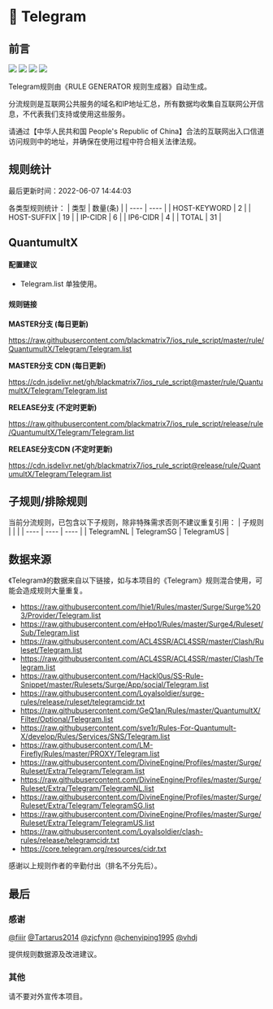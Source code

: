 # 🧸 Telegram

## 前言

![](https://shields.io/badge/-移除重复规则-ff69b4) ![](https://shields.io/badge/-DOMAIN--SUFFIX间合并-critical) ![](https://shields.io/badge/-IP--CIDR(6)合并-blueviolet) ![](https://shields.io/badge/-QuantumultX定制化规则-7cd1e3) 

Telegram规则由《RULE GENERATOR 规则生成器》自动生成。

分流规则是互联网公共服务的域名和IP地址汇总，所有数据均收集自互联网公开信息，不代表我们支持或使用这些服务。

请通过【中华人民共和国 People's Republic of China】合法的互联网出入口信道访问规则中的地址，并确保在使用过程中符合相关法律法规。

## 规则统计

最后更新时间：2022-06-07 14:44:03

各类型规则统计：
| 类型 | 数量(条)  | 
| ---- | ----  |
| HOST-KEYWORD | 2  | 
| HOST-SUFFIX | 19  | 
| IP-CIDR | 6  | 
| IP6-CIDR | 4  | 
| TOTAL | 31  | 


## QuantumultX 

#### 配置建议
- Telegram.list 单独使用。

#### 规则链接
**MASTER分支 (每日更新)**

https://raw.githubusercontent.com/blackmatrix7/ios_rule_script/master/rule/QuantumultX/Telegram/Telegram.list

**MASTER分支 CDN (每日更新)**

https://cdn.jsdelivr.net/gh/blackmatrix7/ios_rule_script@master/rule/QuantumultX/Telegram/Telegram.list

**RELEASE分支 (不定时更新)**

https://raw.githubusercontent.com/blackmatrix7/ios_rule_script/release/rule/QuantumultX/Telegram/Telegram.list

**RELEASE分支CDN (不定时更新)**

https://cdn.jsdelivr.net/gh/blackmatrix7/ios_rule_script@release/rule/QuantumultX/Telegram/Telegram.list

## 子规则/排除规则

当前分流规则，已包含以下子规则，除非特殊需求否则不建议重复引用：
| 子规则  |  |  | 
| ---- | ---- | ----  |
| TelegramNL | TelegramSG | TelegramUS  | 


## 数据来源

《Telegram》的数据来自以下链接，如与本项目的《Telegram》规则混合使用，可能会造成规则大量重复。

- https://raw.githubusercontent.com/lhie1/Rules/master/Surge/Surge%203/Provider/Telegram.list
- https://raw.githubusercontent.com/eHpo1/Rules/master/Surge4/Ruleset/Sub/Telegram.list
- https://raw.githubusercontent.com/ACL4SSR/ACL4SSR/master/Clash/Ruleset/Telegram.list
- https://raw.githubusercontent.com/ACL4SSR/ACL4SSR/master/Clash/Telegram.list
- https://raw.githubusercontent.com/Hackl0us/SS-Rule-Snippet/master/Rulesets/Surge/App/social/Telegram.list
- https://raw.githubusercontent.com/Loyalsoldier/surge-rules/release/ruleset/telegramcidr.txt
- https://raw.githubusercontent.com/GeQ1an/Rules/master/QuantumultX/Filter/Optional/Telegram.list
- https://raw.githubusercontent.com/sve1r/Rules-For-Quantumult-X/develop/Rules/Services/SNS/Telegram.list
- https://raw.githubusercontent.com/LM-Firefly/Rules/master/PROXY/Telegram.list
- https://raw.githubusercontent.com/DivineEngine/Profiles/master/Surge/Ruleset/Extra/Telegram/Telegram.list
- https://raw.githubusercontent.com/DivineEngine/Profiles/master/Surge/Ruleset/Extra/Telegram/TelegramNL.list
- https://raw.githubusercontent.com/DivineEngine/Profiles/master/Surge/Ruleset/Extra/Telegram/TelegramSG.list
- https://raw.githubusercontent.com/DivineEngine/Profiles/master/Surge/Ruleset/Extra/Telegram/TelegramUS.list
- https://raw.githubusercontent.com/Loyalsoldier/clash-rules/release/telegramcidr.txt
- https://core.telegram.org/resources/cidr.txt


感谢以上规则作者的辛勤付出（排名不分先后）。

## 最后

### 感谢

[@fiiir](https://github.com/fiiir) [@Tartarus2014](https://github.com/Tartarus2014) [@zjcfynn](https://github.com/zjcfynn) [@chenyiping1995](https://github.com/chenyiping1995) [@vhdj](https://github.com/vhdj)

提供规则数据源及改进建议。

### 其他

请不要对外宣传本项目。
